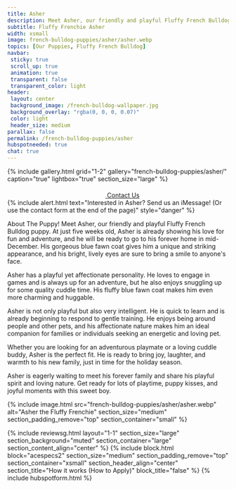 ```yaml
---
title: Asher
description: Meet Asher, our friendly and playful Fluffy French Bulldog puppy.
subtitle: Fluffy Frenchie Asher
width: xsmall
image: french-bulldog-puppies/asher/asher.webp
topics: [Our Puppies, Fluffy French Bulldog]
navbar:
 sticky: true
 scroll_up: true
 animation: true
 transparent: false
 transparent_color: light
header:
 layout: center
 background_image: /french-bulldog-wallpaper.jpg
 background_overlay: "rgba(0, 0, 0, 0.07)"
 color: light
 header_size: medium
parallax: false
permalink: /french-bulldog-puppies/asher
hubspotneeded: true
chat: true
---
```


{% include gallery.html
grid="1-2"
gallery="french-bulldog-puppies/asher/"
caption="true"
lightbox="true"
section_size="large"
%}

<center><a class="uk-button uk-button-danger uk-border-pill uk-button-xlarge my-border-rounded" href="tel:212-739-0182">
    <span data-uk-icon="phone" class="uk-icon">
        <svg width="20" height="20" viewBox="0 0 20 20" xmlns="http://www.w3.org/2000/svg"></svg>
    </span>
    Contact Us
</a>
</center>
{% include alert.html text="Interested in Asher? Send us an iMessage! (Or use the contact form at the end of the page)" style="danger" %}

About The Puppy!
Meet Asher, our friendly and playful Fluffy French Bulldog puppy. At just five weeks old, Asher is already showing his love for fun and adventure, and he will be ready to go to his forever home in mid-December. His gorgeous blue fawn coat gives him a unique and striking appearance, and his bright, lively eyes are sure to bring a smile to anyone's face.

Asher has a playful yet affectionate personality. He loves to engage in games and is always up for an adventure, but he also enjoys snuggling up for some quality cuddle time. His fluffy blue fawn coat makes him even more charming and huggable.

Asher is not only playful but also very intelligent. He is quick to learn and is already beginning to respond to gentle training. He enjoys being around people and other pets, and his affectionate nature makes him an ideal companion for families or individuals seeking an energetic and loving pet.

Whether you are looking for an adventurous playmate or a loving cuddle buddy, Asher is the perfect fit. He is ready to bring joy, laughter, and warmth to his new family, just in time for the holiday season.

Asher is eagerly waiting to meet his forever family and share his playful spirit and loving nature. Get ready for lots of playtime, puppy kisses, and joyful moments with this sweet boy.

{% include image.html
src="french-bulldog-puppies/asher/asher.webp"
alt="Asher the Fluffy Frenchie"
section_size="medium"
section_padding_remove="top"
section_container="small"
%}

{% include reviewsg.html
layout="1-1"
section_size="large"
section_background="muted"
section_container="large"
section_content_align="center"
%}
{% include block.html
block="acespecs2"
section_size="medium"
section_padding_remove="top"
section_container="xsmall"
section_header_align="center"
section_title="How it works (How to Apply)"
block_title="false"
%}
{% include hubspotform.html %}